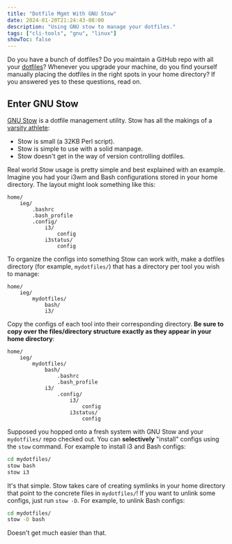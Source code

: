 ```yaml
---
title: "Dotfile Mgmt With GNU Stow"
date: 2024-01-20T21:24:43-08:00
description: "Using GNU stow to manage your dotfiles."
tags: ["cli-tools", "gnu", "linux"]
showToc: false
---
```


Do you have a bunch of dotfiles? Do you maintain a GitHub repo with all your
[dotfiles][1]? Whenever you upgrade your machine, do you find yourself manually
placing the dotfiles in the right spots in your home directory? If you answered
yes to these questions, read on.

## Enter GNU Stow

[GNU Stow][2] is a dotfile management utility. Stow has all the makings of a
[varsity athlete][3]:

- Stow is small (a 32KB Perl script).
- Stow is simple to use with a solid manpage.
- Stow doesn't get in the way of version controlling dotfiles.

Real world Stow usage is pretty simple and best explained with an example.
Imagine you had your i3wm and Bash configurations stored in your home directory.
The layout might look something like this:

```text
home/
    ieg/
        .bashrc
        .bash_profile
        .config/
            i3/
                config
            i3status/
                config
```

To organize the configs into something Stow can work with, make a dotfiles
directory (for example, `mydotfiles/`) that has a directory per tool you wish to
manage:

```text
home/
    ieg/
        mydotfiles/
            bash/
            i3/
```

Copy the configs of each tool into their corresponding directory. **Be sure to
copy over the files/directory structure exactly as they appear in your home
directory**:

```text
home/
    ieg/
        mydotfiles/
            bash/
                .bashrc
                .bash_profile
            i3/
                .config/
                    i3/
                        config
                    i3status/
                        config
```

Supposed you hopped onto a fresh system with GNU Stow and your `mydotfiles/`
repo checked out. You can **selectively** "install" configs using the `stow`
command. For example to install i3 and Bash configs:

```bash
cd mydotfiles/
stow bash
stow i3
```

It's that simple. Stow takes care of creating symlinks in your home directory
that point to the concrete files in `mydotfiles/`! If you want to unlink some
configs, just run `stow -D`. For example, to unlink Bash configs:

```bash
cd mydotfiles/
stow -D bash
```

Doesn't get much easier than that.

[1]: https://github.com/ivan-guerra/dotfiles
[2]: https://linux.die.net/man/8/stow
[3]: https://www.youtube.com/watch?v=-fjztq3SwW4
